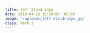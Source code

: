 ```yaml
---
title: Jeff Standridge
date: 2018-04-18 10:59:00 -05:00
image: "/uploads/jeff-standridge.jpg"
class: Mark 3
---
```


